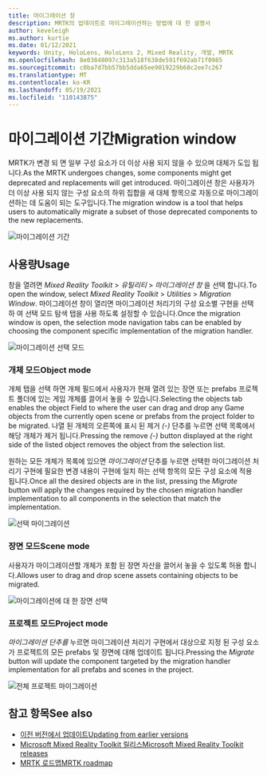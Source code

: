 ```yaml
---
title: 마이그레이션 창
description: MRTK의 업데이트로 마이그레이션하는 방법에 대 한 설명서
author: keveleigh
ms.author: kurtie
ms.date: 01/12/2021
keywords: Unity, HoloLens, HoloLens 2, Mixed Reality, 개발, MRTK
ms.openlocfilehash: 8e03848097c313a518f638de591f692ab71f0985
ms.sourcegitcommit: c0ba7d7bb57bb5dda65ee9019229b68c2ee7c267
ms.translationtype: MT
ms.contentlocale: ko-KR
ms.lasthandoff: 05/19/2021
ms.locfileid: "110143875"
---
```

# <a name="migration-window"></a><span data-ttu-id="cf6c2-104">마이그레이션 기간</span><span class="sxs-lookup"><span data-stu-id="cf6c2-104">Migration window</span></span>

<span data-ttu-id="cf6c2-105">MRTK가 변경 되 면 일부 구성 요소가 더 이상 사용 되지 않을 수 있으며 대체가 도입 됩니다.</span><span class="sxs-lookup"><span data-stu-id="cf6c2-105">As the MRTK undergoes changes, some components might get deprecated and replacements will get introduced.</span></span>
<span data-ttu-id="cf6c2-106">마이그레이션 창은 사용자가 더 이상 사용 되지 않는 구성 요소의 하위 집합을 새 대체 항목으로 자동으로 마이그레이션하는 데 도움이 되는 도구입니다.</span><span class="sxs-lookup"><span data-stu-id="cf6c2-106">The migration window is a tool that helps users to automatically migrate a subset of those deprecated components to the new replacements.</span></span>

![마이그레이션 기간](../images/migration-window/MRTK_Migration_Window.png)

## <a name="usage"></a><span data-ttu-id="cf6c2-108">사용량</span><span class="sxs-lookup"><span data-stu-id="cf6c2-108">Usage</span></span>

<span data-ttu-id="cf6c2-109">창을 열려면 *Mixed Reality Toolkit*  >  *유틸리티*  >  *마이그레이션 창* 을 선택 합니다.</span><span class="sxs-lookup"><span data-stu-id="cf6c2-109">To open the window, select *Mixed Reality Toolkit* > *Utilities* > *Migration Window*.</span></span> <span data-ttu-id="cf6c2-110">마이그레이션 창이 열리면 마이그레이션 처리기의 구성 요소별 구현을 선택 하 여 선택 모드 탐색 탭을 사용 하도록 설정할 수 있습니다.</span><span class="sxs-lookup"><span data-stu-id="cf6c2-110">Once the migration window is open, the selection mode navigation tabs can be enabled by choosing the component specific implementation of the migration handler.</span></span>  

![마이그레이션 선택 모드](../images/migration-window/MRTK_Migration_Modes.png)

### <a name="object-mode"></a><span data-ttu-id="cf6c2-112">개체 모드</span><span class="sxs-lookup"><span data-stu-id="cf6c2-112">Object mode</span></span>

<span data-ttu-id="cf6c2-113">개체 탭을 선택 하면 개체 필드에서 사용자가 현재 열려 있는 장면 또는 prefabs 프로젝트 폴더에 있는 게임 개체를 끌어서 놓을 수 있습니다.</span><span class="sxs-lookup"><span data-stu-id="cf6c2-113">Selecting the objects tab enables the object Field to where the user can drag and drop any Game objects from the currently open scene or prefabs from the project folder to be migrated.</span></span>
<span data-ttu-id="cf6c2-114">나열 된 개체의 오른쪽에 표시 된 제거 *(-)* 단추를 누르면 선택 목록에서 해당 개체가 제거 됩니다.</span><span class="sxs-lookup"><span data-stu-id="cf6c2-114">Pressing the remove *(-)* button displayed at the right side of the listed object removes the object from the selection list.</span></span>

<span data-ttu-id="cf6c2-115">원하는 모든 개체가 목록에 있으면 *마이그레이션* 단추를 누르면 선택한 마이그레이션 처리기 구현에 필요한 변경 내용이 구현에 일치 하는 선택 항목의 모든 구성 요소에 적용 됩니다.</span><span class="sxs-lookup"><span data-stu-id="cf6c2-115">Once all the desired objects are in the list, pressing the *Migrate* button will apply the changes required by the chosen migration handler implementation to all components in the selection that match the implementation.</span></span>

![선택 마이그레이션](../images/migration-window/MRTK_Object_Migration.png)

### <a name="scene-mode"></a><span data-ttu-id="cf6c2-117">장면 모드</span><span class="sxs-lookup"><span data-stu-id="cf6c2-117">Scene mode</span></span>

<span data-ttu-id="cf6c2-118">사용자가 마이그레이션할 개체가 포함 된 장면 자산을 끌어서 놓을 수 있도록 허용 합니다.</span><span class="sxs-lookup"><span data-stu-id="cf6c2-118">Allows user to drag and drop scene assets containing objects to be migrated.</span></span>

![마이그레이션에 대 한 장면 선택](../images/migration-window/MRTK_Scene_Selection.png)

### <a name="project-mode"></a><span data-ttu-id="cf6c2-120">프로젝트 모드</span><span class="sxs-lookup"><span data-stu-id="cf6c2-120">Project mode</span></span>

<span data-ttu-id="cf6c2-121">*마이그레이션 단추를* 누르면 마이그레이션 처리기 구현에서 대상으로 지정 된 구성 요소가 프로젝트의 모든 prefabs 및 장면에 대해 업데이트 됩니다.</span><span class="sxs-lookup"><span data-stu-id="cf6c2-121">Pressing the *Migrate* button will update the component targeted by the migration handler implementation for all prefabs and scenes in the project.</span></span>

![전체 프로젝트 마이그레이션](../images/migration-window/MRTK_Project_Migration.png)

## <a name="see-also"></a><span data-ttu-id="cf6c2-123">참고 항목</span><span class="sxs-lookup"><span data-stu-id="cf6c2-123">See also</span></span>

- [<span data-ttu-id="cf6c2-124">이전 버전에서 업데이트</span><span class="sxs-lookup"><span data-stu-id="cf6c2-124">Updating from earlier versions</span></span>](../../updates-deployment/updating.md)
- [<span data-ttu-id="cf6c2-125">Microsoft Mixed Reality Toolkit 릴리스</span><span class="sxs-lookup"><span data-stu-id="cf6c2-125">Microsoft Mixed Reality Toolkit releases</span></span>](../../release-notes/mrtk-26-release-notes.md)
- [<span data-ttu-id="cf6c2-126">MRTK 로드맵</span><span class="sxs-lookup"><span data-stu-id="cf6c2-126">MRTK roadmap</span></span>](../../roadmap.md)
